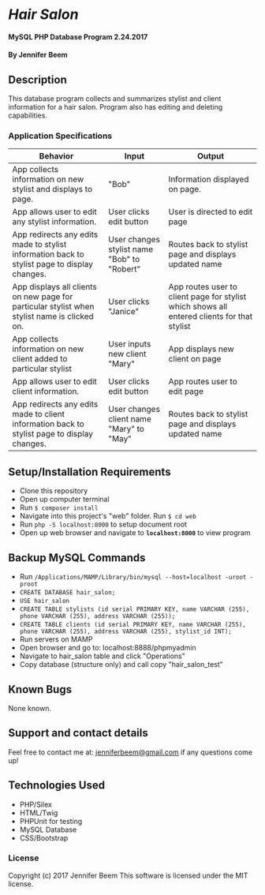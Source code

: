 # _Hair Salon_

#### MySQL PHP Database Program 2.24.2017

#### By Jennifer Beem

## Description

This database program collects and summarizes stylist and client information for a hair salon. Program also has editing and deleting capabilities.

### Application Specifications

|Behavior|Input|Output|
|--------|-----|------|
|App collects information on new stylist and displays to page. | "Bob"| Information displayed on page.
|App allows user to edit any stylist information.|User clicks edit button|User is directed to edit page|
|App redirects any edits made to stylist information back to stylist page to display changes.|User changes stylist name "Bob" to "Robert"|Routes back to stylist page and displays updated name|
|App displays all clients on new page for particular stylist when stylist name is clicked on.|User clicks "Janice"|App routes user to client page for stylist which shows all entered clients for that stylist|
|App collects information on new client added to particular stylist|User inputs new client "Mary"|App displays new client on page|
|App allows user to edit client information.|User clicks edit button|App routes user to edit page|
|App redirects any edits made to client information back to stylist page to display changes.|User changes client name "Mary" to "May"|Routes back to stylist page and displays updated name|

## Setup/Installation Requirements

* Clone this repository
* Open up computer terminal
* Run `$ composer install`
* Navigate into this project's "web" folder. Run `$ cd web`
* Run `php -S localhost:8000` to setup document root
* Open up web browser and navigate to **`localhost:8000`** to view program

## Backup MySQL Commands

* Run `/Applications/MAMP/Library/bin/mysql --host=localhost -uroot -proot`
* `CREATE DATABASE hair_salon;`
* `USE hair_salon`
* `CREATE TABLE stylists (id serial PRIMARY KEY, name VARCHAR (255), phone VARCHAR (255), address VARCHAR (255));`
* `CREATE TABLE clients (id serial PRIMARY KEY, name VARCHAR (255), phone VARCHAR (255), address VARCHAR (255), stylist_id INT);`
* Run servers on MAMP
* Open browser and go to: localhost:8888/phpmyadmin
* Navigate to hair_salon table and click "Operations"
* Copy database (structure only) and call copy "hair_salon_test"

## Known Bugs

None known.

## Support and contact details

Feel free to contact me at: jenniferbeem@gmail.com if any questions come up!

## Technologies Used

* PHP/Silex
* HTML/Twig
* PHPUnit for testing
* MySQL Database
* CSS/Bootstrap

### License

Copyright (c) 2017 Jennifer Beem
This software is licensed under the MIT license.
